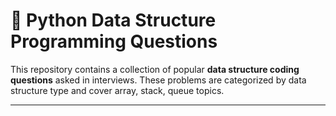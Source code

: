 # 🧠 Python Data Structure Programming Questions

This repository contains a collection of popular **data structure coding questions** asked in interviews. These problems are categorized by data structure type and cover array, stack, queue topics.

---
